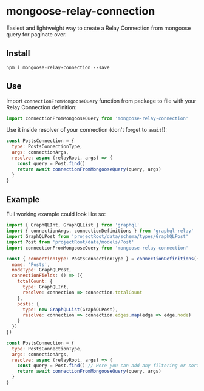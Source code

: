 # mongoose-relay-connection
Easiest and lightweight way to create a Relay Connection from mongoose query for paginate over.

## Install
`npm i mongoose-relay-connection --save`

## Use
Import `connectionFromMongooseQuery` function from package to file with your Relay Connection definition:

```javascript
import connectionFromMongooseQuery from 'mongoose-relay-connection'
```

Use it inside resolver of your connection (don't forget to `await`!):

```javascript
const PostsConnection = {
  type: PostsConnectionType,
  args: connectionArgs,
  resolve: async (relayRoot, args) => {
    const query = Post.find()
    return await connectionFromMongooseQuery(query, args)
  }
}
```

## Example
Full working example could look like so:

```javascript
import { GraphQLInt, GraphQLList } from 'graphql'
import { connectionArgs, connectionDefinitions } from 'graphql-relay'
import GraphQLPost from 'projectRoot/data/schema/types/GraphQLPost'
import Post from 'projectRoot/data/models/Post'
import connectionFromMongooseQuery from 'mongoose-relay-connection'

const { connectionType: PostsConnectionType } = connectionDefinitions({
  name: 'Posts',
  nodeType: GraphQLPost,
  connectionFields: () => ({
    totalCount: {
      type: GraphQLInt,
      resolve: connection => connection.totalCount
    },
    posts: {
      type: new GraphQLList(GraphQLPost),
      resolve: connection => connection.edges.map(edge => edge.node)
    }
  })
})

const PostsConnection = {
  type: PostsConnectionType,
  args: connectionArgs,
  resolve: async (relayRoot, args) => {
    const query = Post.find() // Here you can add any filtering or sorting to your query
    return await connectionFromMongooseQuery(query, args)
  }
}
```
